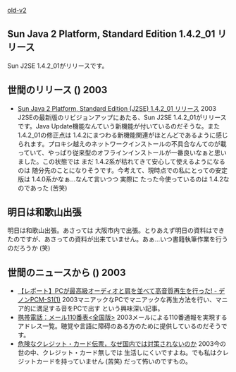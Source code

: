[old-v2](ig030827-orig.html)

## Sun Java 2 Platform, Standard Edition 1.4.2_01 リリース

Sun J2SE 1.4.2_01がリリースです。


## 世間のリリース () 2003

* [Sun Java 2 Platform, Standard Edition (J2SE) 1.4.2_01 リリース](http://java.sun.com/j2se/1.4.2/ja/index.html)  2003
      J2SEの最新版のリビジョンアップにあたる、Sun J2SE 1.4.2_01がリリースです。Java Update機能なんていう新機能が付いているのだそうな。また 1.4.2_01の修正点は 1.4.2にまつわる新機能関連がほとんどであるように感じられます。プロキシ越えのネットワークインストールの不具合なんてのが載っていて、やっぱり従来型のオフラインインストールが一番良いなぁと思いました。この状態では まだ 1.4.2系が枯れてきて安心して使えるようになるのは 随分先のことになりそうです。今考えて、現時点での私にとっての安定版は 1.4.0系かなぁ…なんて言いつつ 実際に たった今使っているのは 1.4.2なのであった (苦笑)
    

## 明日は和歌山出張

明日は和歌山出張。あさっては 大阪市内で出張。とりあえず明日の資料はできたのですが、あさっての資料が出来ていません。あぁ…いつ書籍執筆作業を行うのだろうか (笑)

## 世間のニュースから () 2003

* [【レポート】PCが最高級オーディオと肩を並べて高音質再生を行った! - デノンPCM-S1(1)](http://pcweb.mycom.co.jp/news/2003/08/25/09.html)  2003マニアックなPCでマニアックな再生方法を行い、マニア的に満足する音をPCで出す という興味深い記事。
* [携帯電話：メール110番表<全国版>](http://www.h2.dion.ne.jp/~cyd/news/hyou.html)  2003メールによる110番通報を実現するアドレス一覧。聴覚や言語に障碍のある方のために提供しているのだそうです。
* [危険なクレジット・カード伝票，なぜ国内では対策されないのか](http://itpro.nikkeibp.co.jp/free/ITPro/OPINION/20030826/1/)  2003今の世の中、クレジット・カード無しでは 生活しにくいですよね。でも私はクレジットカードを持っていません (苦笑) だって怖いのですもの。
